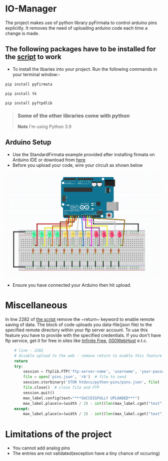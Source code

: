# IO-Manager
The project makes use of python library pyFirmata to control arduino pins explicitly. It removes the need of uploading arduino code each time a change is made.

## The following packages have to be installed for the [script][script] to work 
- To install the libaries into your project. Run the following commands in your terminal window:-
```
pip install pyFirmata
```
```
pip install tk
```
```
pip install pyftpdlib
```
> ### Some of the other libraries come with python
> **Note** 
> I'm using Python 3.9 

## Arduino Setup
- Use the StandardFirmata example provided after installing firmata on Arduino IDE or download from [here][arduinocode]
- Before you upload your code, wire your circuit as shown below

![Wiring...](screenshots/light-array.PNG?raw=true "Optional Title")

- Ensure you have connected your Arduino then hit upload.

# Miscellaneous
In line 2282 of [the script][script] remove the ~return~ keyword to enable remote saving of data. The block of code uploads you data-file(json file) to the specified remote directory within your ftp server account. To use this feature you have to provide with the specified credentials.
If you don't have ftp service, get it for free in sites like [Infinite Free][infinite], [000WebHost][000WebHost] e.t.c.

```python
    # line - 2282
    # disable upload to the web - remove return to enable this feature
    return
    try:
        session = ftplib.FTP('ftp-server-name', 'username', 'your-password')
        file = open('pins.json', 'rb')  # file to send
        session.storbinary('STOR htdocs/python-pins/pins.json', file)  # send the file
        file.close()  # close file and FTP
        session.quit()
        max_label.config(text="***SUCCESSFULLY UPLOADED***")
        max_label.place(x=(width / 2) - int((len(max_label.cget("text")) * 4)), y=height - 53)
    except:
        max_label.place(x=(width / 2) - int((len(max_label.cget("text")) * 4)), y=height - 53)
```

# Limitations of the project
- You cannot add analog pins
- The entries are not validated(exception have a tiny chance of occuring)


[script]: pins.py
[arduinocode]: StandardFirmata/StandardFirmata.ino
[infinite]: https://www.infinityfree.net
[000WebHost]: https://www.000webhost.com
